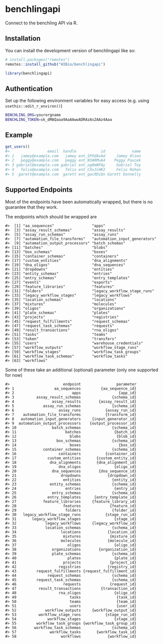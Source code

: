 
<!-- README.md is generated from README.Rmd. Please edit that file -->

# benchlingapi

<!-- badges: start -->
<!-- badges: end -->

Connect to the benchling API via R.

## Installation

You can install the development version of benchlingapi like so:

``` r
# install.packages("remotes")
remotes::install_github("HIBio/benchlingapi")

library(benchlingapi)
```

## Authentication

Set up the following environment variables for easy access (e.g. using
`usethis::edit_r_environ()`)

``` bash
BENCHLING_ORG=yourorgname
BENCHLING_TOKEN=sk_dMAQaaa9AaAAwwADRAzAs2AAz4Aaa
```

## Example

``` r
get_users()
#>                 email  handle           id            name
#> 1   jamey@example.com   jamey ent_SPXdAvAd     Jamey Olson
#> 2   peggy@example.com   peggy ent_N3ARMuA4    Peggy Paucek
#> 3 gabriel@example.com gabriel ent_og8mNFAy     Gabriel Toy
#> 4   felix@example.com   felix ent_CXxJcHK2     Felix Rohan
#> 5  garett@example.com  garett ent_qac9DiQn Garett Donnelly
```

## Supported Endpoints

Most of the endpoints have been automatically wrapped, but there is no
guarantee that they work.

The endpoints which should be wrapped are

    #>  [1] "aa_sequences"                 "apps"                        
    #>  [3] "assay_result_schemas"         "assay_results"               
    #>  [5] "assay_run_schemas"            "assay_runs"                  
    #>  [7] "automation_file_transforms"   "automation_input_generators" 
    #>  [9] "automation_output_processors" "batch_schemas"               
    #> [11] "batches"                      "blobs"                       
    #> [13] "box_schemas"                  "boxes"                       
    #> [15] "container_schemas"            "containers"                  
    #> [17] "custom_entities"              "dna_alignments"              
    #> [19] "dna_oligos"                   "dna_sequences"               
    #> [21] "dropdowns"                    "entities"                    
    #> [23] "entity_schemas"               "entries"                     
    #> [25] "entry_schemas"                "entry_templates"             
    #> [27] "events"                       "exports"                     
    #> [29] "feature_libraries"            "features"                    
    #> [31] "folders"                      "legacy_workflow_stage_runs"  
    #> [33] "legacy_workflow_stages"       "legacy_workflows"            
    #> [35] "location_schemas"             "locations"                   
    #> [37] "mixtures"                     "molecules"                   
    #> [39] "oligos"                       "organizations"               
    #> [41] "plate_schemas"                "plates"                      
    #> [43] "projects"                     "registries"                  
    #> [45] "request_fulfillments"         "request_schemas"             
    #> [47] "request_task_schemas"         "requests"                    
    #> [49] "result_transactions"          "rna_oligos"                  
    #> [51] "tasks"                        "teams"                       
    #> [53] "token"                        "transfers"                   
    #> [55] "users"                        "warehouse_credentials"       
    #> [57] "workflow_outputs"             "workflow_stage_runs"         
    #> [59] "workflow_stages"              "workflow_task_groups"        
    #> [61] "workflow_task_schemas"        "workflow_tasks"              
    #> [63] "workflows"

Some of these take an additional (optional) parameter (only one
supported for now)

    #>                        endpoint                parameter
    #> 1                  aa_sequences         {aa_sequence_id}
    #> 2                          apps                 {app_id}
    #> 3          assay_result_schemas              {schema_id}
    #> 4                 assay_results        {assay_result_id}
    #> 5             assay_run_schemas              {schema_id}
    #> 6                    assay_runs           {assay_run_id}
    #> 7    automation_file_transforms           {transform_id}
    #> 8   automation_input_generators     {input_generator_id}
    #> 9  automation_output_processors    {output_processor_id}
    #> 10                batch_schemas              {schema_id}
    #> 11                      batches               {batch_id}
    #> 12                        blobs                {blob_id}
    #> 13                  box_schemas              {schema_id}
    #> 14                        boxes                 {box_id}
    #> 15            container_schemas              {schema_id}
    #> 16                   containers           {container_id}
    #> 17              custom_entities       {custom_entity_id}
    #> 18               dna_alignments       {dna_alignment_id}
    #> 19                   dna_oligos               {oligo_id}
    #> 20                dna_sequences        {dna_sequence_id}
    #> 21                    dropdowns            {dropdown_id}
    #> 22                     entities              {entity_id}
    #> 23               entity_schemas              {schema_id}
    #> 24                      entries               {entry_id}
    #> 25                entry_schemas              {schema_id}
    #> 26              entry_templates      {entry_template_id}
    #> 27            feature_libraries     {feature_library_id}
    #> 28                     features             {feature_id}
    #> 29                      folders              {folder_id}
    #> 30   legacy_workflow_stage_runs           {stage_run_id}
    #> 31       legacy_workflow_stages               {stage_id}
    #> 32             legacy_workflows     {legacy_workflow_id}
    #> 33             location_schemas              {schema_id}
    #> 34                    locations            {location_id}
    #> 35                     mixtures             {mixture_id}
    #> 36                    molecules            {molecule_id}
    #> 37                       oligos               {oligo_id}
    #> 38                organizations        {organization_id}
    #> 39                plate_schemas              {schema_id}
    #> 40                       plates               {plate_id}
    #> 41                     projects             {project_id}
    #> 42                   registries            {registry_id}
    #> 43         request_fulfillments {request_fulfillment_id}
    #> 44              request_schemas              {schema_id}
    #> 45         request_task_schemas              {schema_id}
    #> 46                     requests             {request_id}
    #> 47          result_transactions         {transaction_id}
    #> 48                   rna_oligos               {oligo_id}
    #> 49                        tasks                {task_id}
    #> 50                        teams                {team_id}
    #> 51                        users                {user_id}
    #> 52             workflow_outputs     {workflow_output_id}
    #> 53          workflow_stage_runs           {stage_run_id}
    #> 54              workflow_stages               {stage_id}
    #> 55         workflow_task_groups {workflow_task_group_id}
    #> 56        workflow_task_schemas              {schema_id}
    #> 57               workflow_tasks       {workflow_task_id}
    #> 58                    workflows            {workflow_id}
